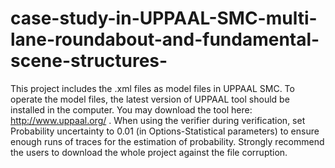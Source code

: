 # case-study-in-UPPAAL-SMC-multi-lane-roundabout-and-fundamental-scene-structures-
This project includes the .xml files as model files in UPPAAL SMC. To operate the model files, the latest version of UPPAAL tool should be installed in the computer. You may download the tool here: http://www.uppaal.org/ . When using the verifier during verification, set Probability uncertainty to 0.01 (in Options-Statistical parameters) to ensure enough runs of traces for the estimation of probability.
Strongly recommend the users to download the whole project against the file corruption.
